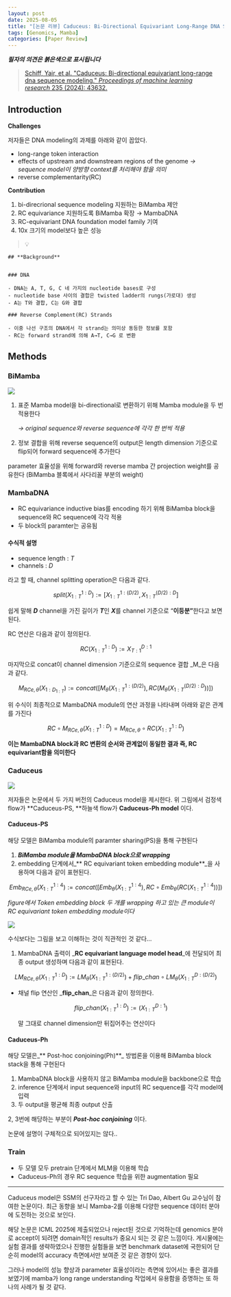 ```yaml
---
layout: post
date: 2025-08-05
title: "[논문 리뷰] Caduceus: Bi-Directional Equivariant Long-Range DNA Sequence Modeling"
tags: [Genomics, Mamba]
categories: [Paper Review]
---
```


<span class="notion-red">_**필자의 의견은 붉은색으로 표시됩니다**_</span>


> [Schiff, Yair, et al. "Caduceus: Bi-directional equivariant long-range dna sequence modeling." ](https://pmc.ncbi.nlm.nih.gov/articles/PMC12189541/)[_Proceedings of machine learning research_](https://pmc.ncbi.nlm.nih.gov/articles/PMC12189541/)[ 235 (2024): 43632.](https://pmc.ncbi.nlm.nih.gov/articles/PMC12189541/)



## Introduction


**Challenges**


저자들은 DNA modeling의 과제를 아래와 같이 꼽았다.

- long-range token interaction
- effects of upstream and downstream regions of the genome 
_→ sequence model이 양방향 context를 처리해야 함을 의미_
- reverse complementarity(RC)

**Contribution**

1. bi-direcrional sequence modeling 지원하는 BiMamba 제안
1. RC equivariance 지원하도록 BiMamba 확장 → MambaDNA
1. RC-equivariant DNA foundation model family 기여
1. 10x 크기의 model보다 높은 성능

> 💡 


	## **Background**


	### DNA

	- DNA는 A, T, G, C 네 가지의 nucleotide bases로 구성
	- nucleotide base 사이의 결합은 twisted ladder의 rungs(가로대) 생성
	- A는 T와 결합, C는 G와 결합

	### Reverse Complement(RC) Strands

	- 이중 나선 구조의 DNA에서 각 strand는 의미상 동등한 정보를 포함
	- RC는 forward strand에 의해 A→T, C→G 로 변환


## Methods



### BiMamba


![](https://prod-files-secure.s3.us-west-2.amazonaws.com/542b861c-36a8-4051-84e5-8804b6728dba/2c247d59-7815-4980-99f0-8f0d21f445a7/image.png?X-Amz-Algorithm=AWS4-HMAC-SHA256&X-Amz-Content-Sha256=UNSIGNED-PAYLOAD&X-Amz-Credential=ASIAZI2LB466WT3JIJSN%2F20250901%2Fus-west-2%2Fs3%2Faws4_request&X-Amz-Date=20250901T091101Z&X-Amz-Expires=3600&X-Amz-Security-Token=IQoJb3JpZ2luX2VjEKn%2F%2F%2F%2F%2F%2F%2F%2F%2F%2FwEaCXVzLXdlc3QtMiJGMEQCIBVBYejqt8IGidB3%2F4itYSmF4aOlEzTjEkWYMVd4AitDAiBHTHjeXoGUtCtI2%2BRqco5XViT0W3fl5KOWizhDYpfXHSr%2FAwgSEAAaDDYzNzQyMzE4MzgwNSIMaRSyA1J2T24OQZplKtwDNn%2FOpv8vR6fr7WZsfQeLPmEM0UpawZqfiDqrEz39htjNzlCUM1Qz4gnx7ZLSxUmjT4XR3%2BxK1i2T2X99cDHL2SoEVcRLEuBosP1CLAFebW%2BMg%2F1j0jbjdqCS6GCe%2F%2FWXGVgr0edxxxt8nOU7cH0BVn99vtk3YnrHgcwCFcIHsOtKw%2FZIp8ckMb2FZ0H%2F1yRcKC52vsRboGbSMDMVggyKSkDpXEH8y9hAxlW4JzCxFBpkUzjKmMRsAFGvXyfHaQMjW%2FnPi3TpYhEyneWNs%2FsfUrMr2AviTXt4saEA3yswA96pxZtYa9C%2BM4MKlU3qUxhg5%2Bzq1CD%2Bx9i63vFdzi0Plhh%2BqzTufNfYiLCjvlJUMRF4BdEWv4WonRXeFdKK3n1mVleUFr2PdVnG%2Fo05a%2FjMme6VK1atMhoXorkIHqwC1wb51tCuB3o5ZHNoa9Cij%2Fms%2BCp1oHIOYps77VrrUxaatZD%2BBEJmBNWFyEOxUu6IavXQNeNe19epxQnM3WCvlBBWq%2BWguWrkotKFL%2BkJar5mL1G4FM%2FD4PUD%2ByRh%2FuSXm4PJJx%2BJfcgeZT%2BdwrT6Sl0ctnl6jl5iopqwWtJlXotuYrDBUAKTKRys9K%2Flb5Lrydrwx2VeWt%2FdUsy%2FePcwoLTVxQY6pgH89bYxqNjYASZQXOAQEod0qpxvh37Ct9grN0utuCRVeefKXLn61B1XRuIxES5eDzlzyoMwK4Xg14x%2BSlVLqRxH7okk%2BlGDw5uVJy3twCenllGSesNkZTqqbi%2BQaHJjoOUljhV43DMdliljTYoQNFg0rmUAcuypr9HOykIgx%2B25VRV9A2XXapsOT2cABS6IcDcxXbv5Ll2gHpWc3O%2BXs94W3vMD4s6y&X-Amz-Signature=062960f5eef3e5dff3cf2b127d16dd2b71414c6b67f6aefefe500886bef87ce5&X-Amz-SignedHeaders=host&x-amz-checksum-mode=ENABLED&x-id=GetObject)

1. 표준 Mamba model을 bi-directional로 변환하기 위해 Mamba module을 두 번 적용한다

	_→ original sequence와 reverse sequence에 각각 한 번씩 적용_

1. 정보 결합을 위해 reverse sequence의 output은 length dimension 기준으로 flip되어 forward sequence에 추가한다

parameter 효율성을 위해 forward와 reverse mamba 간 projection weight를 공유한다 (BiMamba 블록에서 사다리꼴 부분의 weight)



### MambaDNA

- RC equivariance inductive bias를 encoding 하기 위해 BiMamba block을 sequence와 RC sequence에 각각 적용
- 두 block의 paramter는 공유됨


#### 수식적 설명

- sequence length : _T_
- channels : _D_

라고 할 때,  channel splitting operation은 다음과 같다.


$$
split(X^{1:D}_{1:T}):=[X^{1:(D/2)}_{1:T},X^{(D/2):D}_{1:T}]
$$


<span class="notion-red">쉽게 말해 </span><span class="notion-red">_**D**_</span><span class="notion-red"> channel을 가진 길이가 </span><span class="notion-red">_**T**_</span><span class="notion-red">인 </span><span class="notion-red">_**X**_</span><span class="notion-red">를 channel 기준으로 “</span><span class="notion-red">**이등분”**</span><span class="notion-red">한다고 보면 된다.</span>


RC 연산은 다음과 같이 정의된다.


$$
RC(X^{1:D}_{1:T}):=X^{D:1}_{T:1}
$$


마지막으로 concat이 channel dimension 기준으로의 sequence 결합 _M_은 다음과 같다.


$$
M_{RCe,\theta}(X_{1:D_{1:T}}):=concat([M_{\theta}(X^{1:(D/2)}_{1:T}),RC(M_{\theta}(X^{(D/2):D}_{1:T}))])
$$


위 수식이 최종적으로 MambaDNA module의 연산 과정을 나타내며 아래와 같은 관계를 가진다


$$
RC\circ M_{RCe,\theta}(X^{1:D}_{1:T}) = M_{RCe,\theta} \circ RC(X^{1:D}_{1:T})
$$


**이는 MambaDNA block과 RC 변환의 순서와 관계없이 동일한 결과 즉, RC equivariant함을 의미한다**



### Caduceus


![](https://prod-files-secure.s3.us-west-2.amazonaws.com/542b861c-36a8-4051-84e5-8804b6728dba/f94a60d7-8145-473b-aef9-7c68d3ec604a/image.png?X-Amz-Algorithm=AWS4-HMAC-SHA256&X-Amz-Content-Sha256=UNSIGNED-PAYLOAD&X-Amz-Credential=ASIAZI2LB466WT3JIJSN%2F20250901%2Fus-west-2%2Fs3%2Faws4_request&X-Amz-Date=20250901T091102Z&X-Amz-Expires=3600&X-Amz-Security-Token=IQoJb3JpZ2luX2VjEKn%2F%2F%2F%2F%2F%2F%2F%2F%2F%2FwEaCXVzLXdlc3QtMiJGMEQCIBVBYejqt8IGidB3%2F4itYSmF4aOlEzTjEkWYMVd4AitDAiBHTHjeXoGUtCtI2%2BRqco5XViT0W3fl5KOWizhDYpfXHSr%2FAwgSEAAaDDYzNzQyMzE4MzgwNSIMaRSyA1J2T24OQZplKtwDNn%2FOpv8vR6fr7WZsfQeLPmEM0UpawZqfiDqrEz39htjNzlCUM1Qz4gnx7ZLSxUmjT4XR3%2BxK1i2T2X99cDHL2SoEVcRLEuBosP1CLAFebW%2BMg%2F1j0jbjdqCS6GCe%2F%2FWXGVgr0edxxxt8nOU7cH0BVn99vtk3YnrHgcwCFcIHsOtKw%2FZIp8ckMb2FZ0H%2F1yRcKC52vsRboGbSMDMVggyKSkDpXEH8y9hAxlW4JzCxFBpkUzjKmMRsAFGvXyfHaQMjW%2FnPi3TpYhEyneWNs%2FsfUrMr2AviTXt4saEA3yswA96pxZtYa9C%2BM4MKlU3qUxhg5%2Bzq1CD%2Bx9i63vFdzi0Plhh%2BqzTufNfYiLCjvlJUMRF4BdEWv4WonRXeFdKK3n1mVleUFr2PdVnG%2Fo05a%2FjMme6VK1atMhoXorkIHqwC1wb51tCuB3o5ZHNoa9Cij%2Fms%2BCp1oHIOYps77VrrUxaatZD%2BBEJmBNWFyEOxUu6IavXQNeNe19epxQnM3WCvlBBWq%2BWguWrkotKFL%2BkJar5mL1G4FM%2FD4PUD%2ByRh%2FuSXm4PJJx%2BJfcgeZT%2BdwrT6Sl0ctnl6jl5iopqwWtJlXotuYrDBUAKTKRys9K%2Flb5Lrydrwx2VeWt%2FdUsy%2FePcwoLTVxQY6pgH89bYxqNjYASZQXOAQEod0qpxvh37Ct9grN0utuCRVeefKXLn61B1XRuIxES5eDzlzyoMwK4Xg14x%2BSlVLqRxH7okk%2BlGDw5uVJy3twCenllGSesNkZTqqbi%2BQaHJjoOUljhV43DMdliljTYoQNFg0rmUAcuypr9HOykIgx%2B25VRV9A2XXapsOT2cABS6IcDcxXbv5Ll2gHpWc3O%2BXs94W3vMD4s6y&X-Amz-Signature=3cdc8624215f2618e4046813bc7a06bf5bdd44dced303a81e33ceef61dc30bfc&X-Amz-SignedHeaders=host&x-amz-checksum-mode=ENABLED&x-id=GetObject)


저자들은 논문에서 두 가지 버전의 Caduceus model을 제시한다. 위 그림에서 검정색 flow가 **Caduceus-PS, **하늘색 flow가 **Caduceus-Ph model** 이다.



#### Caduceus-PS


해당 모델은 BiMamba module의 paramter sharing(PS)을 통해 구현된다

1. _**BiMamba module을 MambaDNA block으로 wrapping**_
1. embedding 단계에서_** RC equivariant token embedding module**_을 사용하며 다음과 같이 표현된다.

$$
Emb_{RCe,\theta}(X^{1:4}_{1:T}):=concat([Emb_{\theta}(X^{1:4}_{1:T}),RC \circ Emb_{\theta}(RC(X^{1:4}_{1:T}))])
$$


_figure에서 Token embedding block 두 개를 wrapping 하고 있는 큰 module이 RC equivariant token embedding module이다_


![](https://prod-files-secure.s3.us-west-2.amazonaws.com/542b861c-36a8-4051-84e5-8804b6728dba/b175e4da-71eb-4e91-8c23-a06dabe673c9/image.png?X-Amz-Algorithm=AWS4-HMAC-SHA256&X-Amz-Content-Sha256=UNSIGNED-PAYLOAD&X-Amz-Credential=ASIAZI2LB466WT3JIJSN%2F20250901%2Fus-west-2%2Fs3%2Faws4_request&X-Amz-Date=20250901T091102Z&X-Amz-Expires=3600&X-Amz-Security-Token=IQoJb3JpZ2luX2VjEKn%2F%2F%2F%2F%2F%2F%2F%2F%2F%2FwEaCXVzLXdlc3QtMiJGMEQCIBVBYejqt8IGidB3%2F4itYSmF4aOlEzTjEkWYMVd4AitDAiBHTHjeXoGUtCtI2%2BRqco5XViT0W3fl5KOWizhDYpfXHSr%2FAwgSEAAaDDYzNzQyMzE4MzgwNSIMaRSyA1J2T24OQZplKtwDNn%2FOpv8vR6fr7WZsfQeLPmEM0UpawZqfiDqrEz39htjNzlCUM1Qz4gnx7ZLSxUmjT4XR3%2BxK1i2T2X99cDHL2SoEVcRLEuBosP1CLAFebW%2BMg%2F1j0jbjdqCS6GCe%2F%2FWXGVgr0edxxxt8nOU7cH0BVn99vtk3YnrHgcwCFcIHsOtKw%2FZIp8ckMb2FZ0H%2F1yRcKC52vsRboGbSMDMVggyKSkDpXEH8y9hAxlW4JzCxFBpkUzjKmMRsAFGvXyfHaQMjW%2FnPi3TpYhEyneWNs%2FsfUrMr2AviTXt4saEA3yswA96pxZtYa9C%2BM4MKlU3qUxhg5%2Bzq1CD%2Bx9i63vFdzi0Plhh%2BqzTufNfYiLCjvlJUMRF4BdEWv4WonRXeFdKK3n1mVleUFr2PdVnG%2Fo05a%2FjMme6VK1atMhoXorkIHqwC1wb51tCuB3o5ZHNoa9Cij%2Fms%2BCp1oHIOYps77VrrUxaatZD%2BBEJmBNWFyEOxUu6IavXQNeNe19epxQnM3WCvlBBWq%2BWguWrkotKFL%2BkJar5mL1G4FM%2FD4PUD%2ByRh%2FuSXm4PJJx%2BJfcgeZT%2BdwrT6Sl0ctnl6jl5iopqwWtJlXotuYrDBUAKTKRys9K%2Flb5Lrydrwx2VeWt%2FdUsy%2FePcwoLTVxQY6pgH89bYxqNjYASZQXOAQEod0qpxvh37Ct9grN0utuCRVeefKXLn61B1XRuIxES5eDzlzyoMwK4Xg14x%2BSlVLqRxH7okk%2BlGDw5uVJy3twCenllGSesNkZTqqbi%2BQaHJjoOUljhV43DMdliljTYoQNFg0rmUAcuypr9HOykIgx%2B25VRV9A2XXapsOT2cABS6IcDcxXbv5Ll2gHpWc3O%2BXs94W3vMD4s6y&X-Amz-Signature=5bb0284e382c66a5111d35756969f4f8a7c02262baa6838b443124f7b3a96b21&X-Amz-SignedHeaders=host&x-amz-checksum-mode=ENABLED&x-id=GetObject)


<span class="notion-red">수식보다는 그림을 보고 이해하는 것이 직관적인 것 같다…</span>

1. MambaDNA 출력이 _**RC equivariant language model head**_에 전달되어 최종 output 생성하며 다음과 같이 표현된다.

$$
LM_{RCe,\theta}(X^{1:D}_{1:T}):= LM_{\theta}(X^{1:(D/2)}_{1:T})+flip\_chan\circ LM_{\theta}(X^{D:(D/2)}_{1:T})
$$

- 채널 flip 연산인 _**flip\_chan**_은 다음과 같이 정의한다.

	$$
	flip\_chan(X^{1:D}_{1:T}):=(X^{D:1}_{1:T})
	$$


	말 그대로 channel dimension만 뒤집어주는 연산이다



#### Caduceus-Ph


해당 모델은_** Post-hoc conjoining(Ph)**_ 방법론을 이용해 BiMamba block stack을 통해 구현된다

1. MambaDNA block을 사용하지 않고 BiMamba module을 backbone으로 학습
1. inference 단계에서 input sequence와 input의 RC sequence를 각각 model에 입력
1. 두 output을 평균해 최종 output 산출

2, 3번에 해당하는 부분이 _**Post-hoc conjoining**_ 이다.


<span class="notion-red">논문에 설명이 구체적으로 되어있지는 않다..</span>



### Train

- 두 모델 모두 pretrain 단계에서 MLM을 이용해 학습
- Caduceus-Ph의 경우 RC sequence 학습을 위한 augmentation 필요

---


<span class="notion-red">Caduceus model은 SSM의 선구자라고 할 수 있는 Tri Dao, Albert Gu 교수님이 참여한 논문이다. 최근 동향을 보니 Mamba-2를 이용해 다양한 sequence 데이터 분야에 도전하는 것으로 보인다.</span>


<span class="notion-red">해당 논문은 ICML 2025에 제출되었으나 reject된 것으로 기억하는데 genomics 분야로 accept이 되려면 domain적인 results가 중요시 되는 것 같은 느낌이다. 게시물에는 실험 결과를 생략하였으나 진행한 실험들을 보면 benchmark dataset에 국한되어 단순히 model의 accuracy 측면에서만 보여준 것 같은 경향이 있다.</span>


<span class="notion-red">그러나 model의 성능 향상과 parameter 효율성이라는 측면에 있어서는 좋은 결과를 보였기에 mamba가 long range understanding 작업에서 유용함을 증명하는 또 하나의 사례가 될 것 같다.</span>

